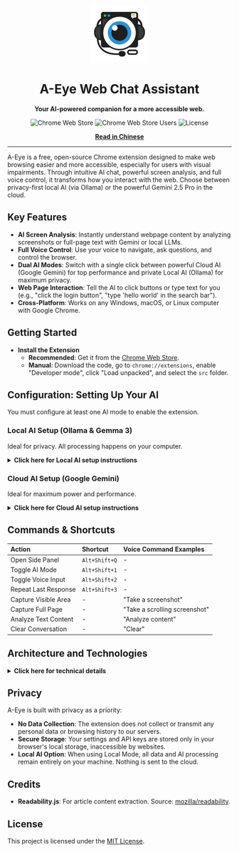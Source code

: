<p align="center">
    <img src="src/icons/icon-128.png" alt="A-Eye Logo" width="128">
    <h1 align="center">A-Eye Web Chat Assistant</h1>
</p>

<p align="center">
    <strong>Your AI-powered companion for a more accessible web.</strong>
</p>

<div align="center">

![Chrome Web Store](https://img.shields.io/chrome-web-store/v/cdjignhknhdkldbjijipaaamodpfjflp?style=for-the-badge)
![Chrome Web Store Users](https://img.shields.io/chrome-web-store/users/cdjignhknhdkldbjijipaaamodpfjflp?style=for-the-badge)
![License](https://img.shields.io/github/license/vincentwun/A-Eye-Web-Chat-Assistant?style=for-the-badge)

</div>

<p align="center">
    <a href="./README.zh.md"><strong>Read in Chinese</strong></a>
</p>

---

A-Eye is a free, open-source Chrome extension designed to make web browsing easier and more accessible, especially for users with visual impairments. Through intuitive AI chat, powerful screen analysis, and full voice control, it transforms how you interact with the web. Choose between privacy-first local AI (via Ollama) or the powerful Gemini 2.5 Pro in the cloud.

## Key Features

-   **AI Screen Analysis**: Instantly understand webpage content by analyzing screenshots or full-page text with Gemini or local LLMs.
-   **Full Voice Control**: Use your voice to navigate, ask questions, and control the browser.
-   **Dual AI Modes**: Switch with a single click between powerful Cloud AI (Google Gemini) for top performance and private Local AI (Ollama) for maximum privacy.
-   **Web Page Interaction**: Tell the AI to click buttons or type text for you (e.g., "click the login button", "type 'hello world' in the search bar").
-   **Cross-Platform**: Works on any Windows, macOS, or Linux computer with Google Chrome.

## Getting Started

-   **Install the Extension**
    *   **Recommended**: Get it from the [Chrome Web Store](https://chromewebstore.google.com/detail/a-eye-web-chat-assistant/cdjignhknhdkldbjijipaaamodpfjflp).
    *   **Manual**: Download the code, go to `chrome://extensions`, enable "Developer mode", click "Load unpacked", and select the `src` folder.

## Configuration: Setting Up Your AI

You must configure at least one AI mode to enable the extension.

### Local AI Setup (Ollama & Gemma 3)

Ideal for privacy. All processing happens on your computer.

<details>
<summary><strong>Click here for Local AI setup instructions</strong></summary>

#### Option 1: Automated PowerShell Script (Windows)
This is the easiest method for Windows users.

1.  Choose the script based on your GPU's VRAM:
    *   **>= 6GB VRAM**: `setup_ollama_gemma3_4b.ps1`
    *   **>= 10GB VRAM**: `setup_ollama_gemma3_12b.ps1`
    *   **>= 20GB VRAM**: `setup_ollama_gemma3_27b.ps1`
2.  Open PowerShell and run the script (replace the path with your actual file path):
    ```powershell
    powershell.exe -ExecutionPolicy Bypass -File "C:\Path\To\Your\Script\setup_ollama_gemma3_4b.ps1"
    ```
3.  The script will automatically install Ollama, set permissions, and download your chosen model.
4.  In the extension's **Settings**, ensure "Local Model Name" matches the model you installed (e.g., `gemma3:4b`).

#### Option 2: Manual Setup
1.  **Install [Ollama](https://ollama.com/)**.
2.  **Set CORS Permissions**: This allows the extension to talk to Ollama.
    *   **Windows**: Open CMD as Administrator and run `setx OLLAMA_ORIGINS "chrome-extension://*" /M`.
    *   **macOS/Linux**: Refer to Ollama's documentation for setting the `OLLAMA_ORIGINS` environment variable.
3.  **Restart Ollama** for the new settings to take effect.
4.  **Download a Model**: Open your terminal/CMD and run a command based on your GPU VRAM:
    *   **>= 6GB VRAM**: `ollama run gemma3:4b`
    *   **>= 10GB VRAM**: `ollama run gemma3:12b`
    *   **>= 20GB VRAM**: `ollama run gemma3:27b`
5.  In the extension's **Settings**, ensure "Local Model Name" matches the model you installed.

</details>

### Cloud AI Setup (Google Gemini)

Ideal for maximum power and performance.

<details>
<summary><strong>Click here for Cloud AI setup instructions</strong></summary>

#### Option 1: Google AI Studio (Easiest)
1.  Visit [Google AI Studio](https://aistudio.google.com/).
2.  Click `Get API Key` > `Create API Key`.
3.  Copy the key.
4.  In the extension's **Settings**, paste it into the "Cloud API Key" field.

#### Option 2: Google Cloud Platform (Vertex AI)
For advanced users who want to manage their own GCP infrastructure. See the [GCP Setup Guide](./gcp/gcloud/README.md) for detailed instructions.

</details>

## Commands & Shortcuts

| Action | Shortcut | Voice Command Examples |
| :--- | :--- | :--- |
| Open Side Panel | `Alt+Shift+Q` | - |
| Toggle AI Mode | `Alt+Shift+1` | - |
| Toggle Voice Input | `Alt+Shift+2` | - |
| Repeat Last Response | `Alt+Shift+3` | - |
| Capture Visible Area | - | "Take a screenshot" |
| Capture Full Page | - | "Take a scrolling screenshot" |
| Analyze Text Content | - | "Analyze content" |
| Clear Conversation | - | "Clear" |

## Architecture and Technologies

<details>
<summary><strong>Click here for technical details</strong></summary>

#### Chrome Extension & Web APIs
*   **Scripting API**: To execute content scripts (like Readability.js) in the context of the webpage.
*   **Side Panel API**: For the main user interface.
*   **Canvas API**: To stitch together multiple captures for the "Scrolling Screenshot" feature.
*   **Web Speech API**: For both `SpeechRecognition` (Speech-to-Text) and `SpeechSynthesis` (Text-to-Speech).

#### Backend & AI
*   **Local**: Communicates directly with a local [Ollama](https://ollama.com/) instance.
*   **Cloud**: Uses a secure serverless backend on Google Cloud Platform.
    *   **API Gateway**: Provides a secure endpoint and validates API keys.
    *   **Cloud Functions**: A serverless function that receives requests and calls the AI model.
    *   **Vertex AI**: Hosts the powerful Gemini model for analysis.

![architecture](images/architecture_v2.png)

</details>

## Privacy

A-Eye is built with privacy as a priority:
-   **No Data Collection**: The extension does not collect or transmit any personal data or browsing history to our servers.
-   **Secure Storage**: Your settings and API keys are stored only in your browser's local storage, inaccessible by websites.
-   **Local AI Option**: When using Local Mode, all data and AI processing remain entirely on your machine. Nothing is sent to the cloud.

## Credits

-   **Readability.js**: For article content extraction. Source: [mozilla/readability](https://github.com/mozilla/readability).

## License

This project is licensed under the [MIT License](./LICENSE).